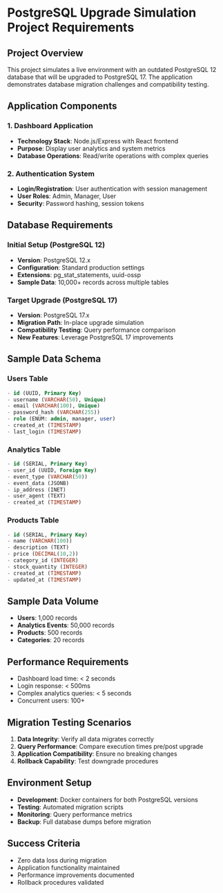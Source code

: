 # PostgreSQL Upgrade Simulation Project Requirements

## Project Overview
This project simulates a live environment with an outdated PostgreSQL 12 database that will be upgraded to PostgreSQL 17. The application demonstrates database migration challenges and compatibility testing.

## Application Components

### 1. Dashboard Application
- **Technology Stack**: Node.js/Express with React frontend
- **Purpose**: Display user analytics and system metrics
- **Database Operations**: Read/write operations with complex queries

### 2. Authentication System
- **Login/Registration**: User authentication with session management
- **User Roles**: Admin, Manager, User
- **Security**: Password hashing, session tokens

## Database Requirements

### Initial Setup (PostgreSQL 12)
- **Version**: PostgreSQL 12.x
- **Configuration**: Standard production settings
- **Extensions**: pg_stat_statements, uuid-ossp
- **Sample Data**: 10,000+ records across multiple tables

### Target Upgrade (PostgreSQL 17)
- **Version**: PostgreSQL 17.x
- **Migration Path**: In-place upgrade simulation
- **Compatibility Testing**: Query performance comparison
- **New Features**: Leverage PostgreSQL 17 improvements

## Sample Data Schema

### Users Table
```sql
- id (UUID, Primary Key)
- username (VARCHAR(50), Unique)
- email (VARCHAR(100), Unique)
- password_hash (VARCHAR(255))
- role (ENUM: admin, manager, user)
- created_at (TIMESTAMP)
- last_login (TIMESTAMP)
```

### Analytics Table
```sql
- id (SERIAL, Primary Key)
- user_id (UUID, Foreign Key)
- event_type (VARCHAR(50))
- event_data (JSONB)
- ip_address (INET)
- user_agent (TEXT)
- created_at (TIMESTAMP)
```

### Products Table
```sql
- id (SERIAL, Primary Key)
- name (VARCHAR(100))
- description (TEXT)
- price (DECIMAL(10,2))
- category_id (INTEGER)
- stock_quantity (INTEGER)
- created_at (TIMESTAMP)
- updated_at (TIMESTAMP)
```

## Sample Data Volume
- **Users**: 1,000 records
- **Analytics Events**: 50,000 records
- **Products**: 500 records
- **Categories**: 20 records

## Performance Requirements
- Dashboard load time: < 2 seconds
- Login response: < 500ms
- Complex analytics queries: < 5 seconds
- Concurrent users: 100+

## Migration Testing Scenarios
1. **Data Integrity**: Verify all data migrates correctly
2. **Query Performance**: Compare execution times pre/post upgrade
3. **Application Compatibility**: Ensure no breaking changes
4. **Rollback Capability**: Test downgrade procedures

## Environment Setup
- **Development**: Docker containers for both PostgreSQL versions
- **Testing**: Automated migration scripts
- **Monitoring**: Query performance metrics
- **Backup**: Full database dumps before migration

## Success Criteria
- Zero data loss during migration
- Application functionality maintained
- Performance improvements documented
- Rollback procedures validated